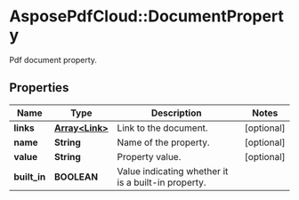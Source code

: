 ﻿# AsposePdfCloud::DocumentProperty
Pdf document property.

## Properties
Name | Type | Description | Notes
------------ | ------------- | ------------- | -------------
**links** | [**Array&lt;Link&gt;**](Link.md) | Link to the document. | [optional] 
**name** | **String** | Name of the property. | [optional] 
**value** | **String** | Property value. | [optional] 
**built_in** | **BOOLEAN** | Value indicating whether it is a built-in property. | 



